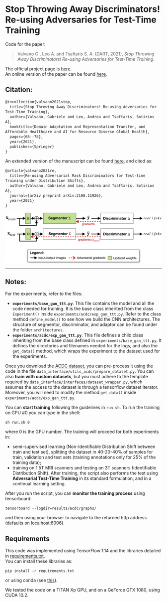   
#  Stop Throwing Away Discriminators! <br>Re-using Adversaries for Test-Time Training  
  Code for the paper:    

> Valvano G., Leo A. and Tsaftaris S. A. (DART, 2021), *Stop Throwing Away Discriminators! Re-using Adversaries for Test-Time Training*.    

The official project page is [here](https://vios-s.github.io/adversarial-test-time-training/).    
An online version of the paper can be found [here](https://arxiv.org/abs/2108.12280).    
  
## Citation: 
``` 
@incollection{valvano2021stop,
  title={Stop Throwing Away Discriminators! Re-using Adversaries for Test-Time Training},
  author={Valvano, Gabriele and Leo, Andrea and Tsaftaris, Sotirios A},
  booktitle={Domain Adaptation and Representation Transfer, and Affordable Healthcare and AI for Resource Diverse Global Health},
  pages={68--78},
  year={2021},
  publisher={Springer}
}
```    

An extended version of the manuscript can be found [here](https://arxiv.org/abs/2108.11926), and cited as:
```
@article{valvano2021re,
  title={Re-using Adversarial Mask Discriminators for Test-time Training under Distribution Shifts},
  author={Valvano, Gabriele and Leo, Andrea and Tsaftaris, Sotirios A},
  journal={arXiv preprint arXiv:2108.11926},
  year={2021}
}
```

 <img src="https://github.com/vios-s/adversarial-test-time-training/blob/main/images/banner.png" alt="adversarial_ttt" width="800"/>  
  
----------------------------------    
 ## Notes:   
For the experiments, refer to the files:
- **`experiments/base_gan_ttt.py`**. This file contains the model and all the code needed for training. It is the base class inherited from the class `Experiment()` inside `experiments/acdc/exp_gan_ttt.py`. Refer to the class method `define_model()` to see how we build the CNN architectures.  The structure of segmentor, discriminator, and adaptor can be found under the folder `architectures`.  
- **`experiments/acdc/exp_gan_ttt.py`**. This file defines a child class inheriting from the base class defined in `experiments/base_gan_ttt.py`. It defines the directories and filenames needed for the logs, and also the `get_data()` method, which wraps the experiment to the dataset used for the experiments.
    
Once you download the [ACDC dataset](https://www.creatis.insa-lyon.fr/Challenge/acdc/databases.html), you can pre-process it using the code in the file `data_interface/utils_acdc/prepare_dataset.py`. 
You can also **train with custom datasets**, but you must adhere to the template required by `data_interface/interfaces/dataset_wrapper.py`, which assumes the access to the dataset is through a tensorflow dataset iterator. Moreover, you will need to modify the method `get_data()` inside `experiments/acdc/exp_gan_ttt.py`.

You can **start training** following the guidelines in `run.sh`. To run the training on GPU #0 you can type in the shell: 
```
sh run.sh 0
```
where 0 is the GPU number. The training will proceed for both experiments in:
- semi-supervised learning (Non-Identifiable Distribution Shift between train and test set), splitting the dataset in 40-20-40% of samples for train, validation and test sets (training annotations only for 25% of the training data);
- training on 1.5T MRI scanners and testing on 3T scanners (Identifiable Distribution Shift).
After training, the script also performs the test using **Adversarial Test-Time Training** in its standard formulation, and in a continual learning setting.

After you run the script, you can **monitor the training process** using tensorboard:  
```
tensorboard --logdir=results/acdc/graphs/
```  
and then using your browser to navigate to the returned http address (defaults on localhost:6006). 
  
## Requirements  
This code was implemented using TensorFlow 1.14 and the libraries detailed in [requirements.txt](https://github.com/gvalvano/multiscale-pyag/requirements.txt).  
You can install these libraries as:  
```
pip install -r requirements.txt
```  
or using conda (see [this](https://stackoverflow.com/questions/51042589/conda-version-pip-install-r-requirements-txt-target-lib)).  
  
We tested the code on a TITAN Xp GPU, and on a GeForce GTX 1080, using CUDA 10.2.